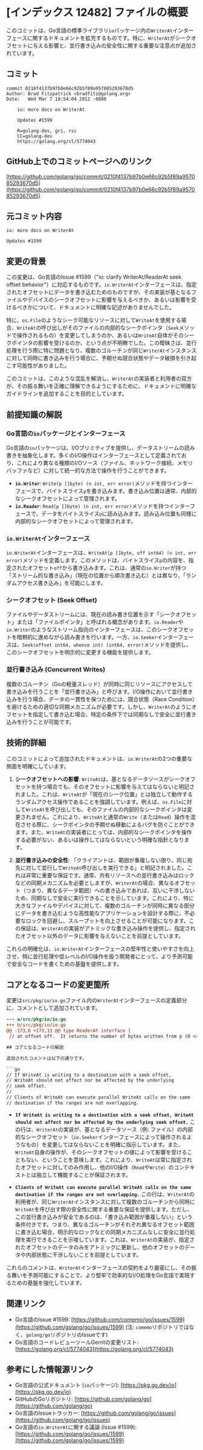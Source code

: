 # [インデックス 12482] ファイルの概要

このコミットは、Go言語の標準ライブラリ`io`パッケージ内の`WriterAt`インターフェースに関するドキュメントを拡充するものです。特に、`WriterAt`がシークオフセットに与える影響と、並行書き込みの安全性に関する重要な注意点が追加されています。

## コミット

```
commit 0210f4137b97b0e66c92b5f89a957085293670d5
Author: Brad Fitzpatrick <bradfitz@golang.org>
Date:   Wed Mar 7 10:54:04 2012 -0800

    io: more docs on WriterAt
    
    Updates #1599
    
    R=golang-dev, gri, rsc
    CC=golang-dev
    https://golang.org/cl/5774043
```

## GitHub上でのコミットページへのリンク

[https://github.com/golang/go/commit/0210f4137b97b0e66c92b5f89a957085293670d5](https://github.com/golang/go/commit/0210f4137b97b0e66c92b5f89a957085293670d5)

## 元コミット内容

```
io: more docs on WriterAt

Updates #1599
```

## 変更の背景

この変更は、Go言語のIssue #1599（"io: clarify WriterAt/ReaderAt seek offset behavior"）に対応するものです。`io.WriterAt`インターフェースは、指定されたオフセットにデータを書き込むためのものですが、その実装が基となるファイルやデバイスのシークオフセットに影響を与えるべきか、あるいは影響を受けるべきかについて、ドキュメントに明確な記述がありませんでした。

特に、`os.File`のようなシーク可能なリソースに対して`WriteAt`を使用する場合、`WriteAt`の呼び出しがそのファイルの内部的なシークポインタ（`Seek`メソッドで操作されるもの）を変更してしまうのか、あるいは`WriteAt`自体がそのシークポインタの影響を受けるのか、という点が不明瞭でした。この曖昧さは、並行処理を行う際に特に問題となり、複数のゴルーチンが同じ`WriterAt`インスタンスに対して同時に書き込みを行う場合に、予期せぬ競合状態やデータ破損を引き起こす可能性がありました。

このコミットは、このような混乱を解消し、`WriterAt`の実装者と利用者の双方が、その振る舞いを正確に理解できるようにするために、ドキュメントに明確なガイドラインを追加することを目的としています。

## 前提知識の解説

### Go言語の`io`パッケージとインターフェース

Go言語の`io`パッケージは、I/Oプリミティブを提供し、データストリームの読み書きを抽象化します。多くのI/O操作はインターフェースとして定義されており、これにより異なる種類のI/Oソース（ファイル、ネットワーク接続、メモリバッファなど）に対して統一的な方法で操作を行うことができます。

-   **`io.Writer`**: `Write(p []byte) (n int, err error)`メソッドを持つインターフェースで、バイトスライス`p`を書き込みます。書き込み位置は通常、内部的なシークオフセットによって管理されます。
-   **`io.Reader`**: `Read(p []byte) (n int, err error)`メソッドを持つインターフェースで、データをバイトスライス`p`に読み込みます。読み込み位置も同様に内部的なシークオフセットによって管理されます。

### `io.WriterAt`インターフェース

`io.WriterAt`インターフェースは、`WriteAt(p []byte, off int64) (n int, err error)`メソッドを定義します。このメソッドは、バイトスライス`p`の内容を、指定されたオフセット`off`から書き込みます。これは、通常の`io.Writer`が持つ「ストリーム的な書き込み」（現在の位置から順次書き込む）とは異なり、「ランダムアクセス書き込み」を可能にします。

### シークオフセット (Seek Offset)

ファイルやデータストリームには、現在の読み書き位置を示す「シークオフセット」または「ファイルポインタ」と呼ばれる概念があります。`io.Reader`や`io.Writer`のようなストリーム指向のインターフェースは、このシークオフセットを暗黙的に進めながら読み書きを行います。一方、`io.Seeker`インターフェースは、`Seek(offset int64, whence int) (int64, error)`メソッドを提供し、このシークオフセットを明示的に変更する機能を提供します。

### 並行書き込み (Concurrent Writes)

複数のゴルーチン（Goの軽量スレッド）が同時に同じリソースにアクセスして書き込みを行うことを「並行書き込み」と呼びます。I/O操作において並行書き込みを行う場合、データの一貫性を保つためには、競合状態（Race Condition）を避けるための適切な同期メカニズムが必要です。しかし、`WriterAt`のようにオフセットを指定して書き込む場合、特定の条件下では同期なしで安全に並行書き込みを行うことが可能です。

## 技術的詳細

このコミットによって追加されたドキュメントは、`io.WriterAt`の2つの重要な側面を明確にしています。

1.  **シークオフセットへの影響**:
    `WriteAt`は、基となるデータソースがシークオフセットを持つ場合でも、そのオフセットに影響を与えてはならないと明記されました。これは、`WriteAt`が「現在のシーク位置」とは独立して動作するランダムアクセス操作であることを強調しています。例えば、`os.File`に対して`WriteAt`を呼び出しても、そのファイルの内部的なシークポインタは変更されません。これにより、`WriteAt`と通常の`Write`（または`Read`）操作を混在させる際に、シークポインタの予期せぬ移動によるバグを防ぐことができます。また、`WriteAt`の実装者にとっては、内部的なシークポインタを操作する必要がない、あるいは操作してはならないという明確な指針となります。

2.  **並行書き込みの安全性**:
    「クライアントは、範囲が重複しない限り、同じ宛先に対して並行して`WriteAt`呼び出しを実行できる」と明記されました。これは非常に重要な保証です。通常、共有リソースへの並行書き込みはロックなどの同期メカニズムを必要としますが、`WriterAt`の場合、異なるオフセット（つまり、異なるデータ範囲）への書き込みであれば、互いに干渉しないため、同期なしで安全に実行できることを示しています。これにより、特に大きなファイルやデバイスに対して、複数のゴルーチンが同時に異なる部分にデータを書き込むような高性能なアプリケーションを設計する際に、不必要なロックを回避し、スループットを向上させることが可能になります。この保証は、`WriterAt`の実装がアトミックな書き込み操作を提供し、指定されたオフセット以外のデータに影響を与えないことを前提としています。

これらの明確化は、`io.WriterAt`インターフェースの堅牢性と使いやすさを向上させ、特に並行処理や低レベルのI/O操作を扱う開発者にとって、より予測可能で安全なコードを書くための基盤を提供します。

## コアとなるコードの変更箇所

変更は`src/pkg/io/io.go`ファイル内の`WriterAt`インターフェースの定義部分に、コメントとして追加されています。

```diff
--- a/src/pkg/io/io.go
+++ b/src/pkg/io/io.go
@@ -173,6 +173,13 @@ type ReaderAt interface {
 // at offset off.  It returns the number of bytes written from p (0 <= n <= len(p))\n // and any error encountered that caused the write to stop early.\n // WriteAt must return a non-nil error if it returns n < len(p).\n+//\n+// If WriteAt is writing to a destination with a seek offset,\n+// WriteAt should not affect nor be affected by the underlying\n+// seek offset.\n+//\n+// Clients of WriteAt can execute parallel WriteAt calls on the same\n+// destination if the ranges are not overlapping.\n type WriterAt interface {\n \tWriteAt(p []byte, off int64) (n int, err error)\n }\n```

## コアとなるコードの解説

追加されたコメントは以下の通りです。

```go
// If WriteAt is writing to a destination with a seek offset,
// WriteAt should not affect nor be affected by the underlying
// seek offset.
//
// Clients of WriteAt can execute parallel WriteAt calls on the same
// destination if the ranges are not overlapping.
```

-   **`If WriteAt is writing to a destination with a seek offset, WriteAt should not affect nor be affected by the underlying seek offset.`**
    この行は、`WriterAt`の実装が、基となるデータソース（例: ファイル）の内部的なシークオフセット（`io.Seeker`インターフェースによって操作されるようなもの）を変更してはならないことを明確に指示しています。また、`WriteAt`自身の操作が、そのシークオフセットの値によって影響を受けることもない、ということを意味します。これにより、`WriteAt`は常に指定されたオフセットに対してのみ作用し、他のI/O操作（`Read`や`Write`）のコンテキストとは独立して機能することが保証されます。

-   **`Clients of WriteAt can execute parallel WriteAt calls on the same destination if the ranges are not overlapping.`**
    この行は、`WriterAt`の利用者が、同じ`WriterAt`インスタンスに対して複数のゴルーチンから同時に`WriteAt`を呼び出す際の安全性に関する重要な保証を提供します。ただし、この並行書き込みが安全であるのは、「書き込み範囲が重複しない」という条件付きです。つまり、異なるゴルーチンがそれぞれ異なるオフセット範囲に書き込む場合、明示的なロックなどの同期メカニズムなしに安全に並行処理を実行できることを示唆しています。これは、`WriterAt`の実装が、指定されたオフセットのデータのみをアトミックに更新し、他のオフセットのデータや内部状態に干渉しないことを前提としています。

これらのコメントは、`WriterAt`インターフェースの契約をより厳密にし、その振る舞いを予測可能にすることで、より堅牢で効率的なI/O処理をGo言語で実現するための基盤を強化しています。

## 関連リンク

-   Go言語のIssue #1599: [https://github.com/comemo/go/issues/1599](https://github.com/golang/go/issues/1599) (注: `comemo`リポジトリではなく、`golang/go`リポジトリのIssueです)
-   Go言語のコードレビューツールGerritの変更リスト: [https://golang.org/cl/5774043](https://golang.org/cl/5774043)

## 参考にした情報源リンク

-   Go言語の公式ドキュメント (`io`パッケージ): [https://pkg.go.dev/io](https://pkg.go.dev/io)
-   GitHubのGoリポジトリ: [https://github.com/golang/go](https://github.com/golang/go)
-   Go言語のIssueトラッカー: [https://github.com/golang/go/issues](https://github.com/golang/go/issues)
-   Go言語の`io.WriterAt`に関する議論 (Issue #1599): [https://github.com/golang/go/issues/1599](https://github.com/golang/go/issues/1599)

